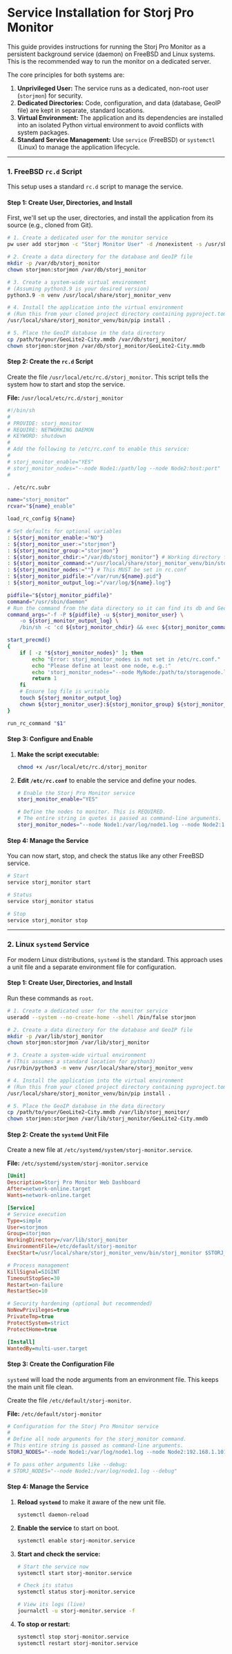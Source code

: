 # Service Installation for Storj Pro Monitor

This guide provides instructions for running the Storj Pro Monitor as a persistent background service (daemon) on FreeBSD and Linux systems. This is the recommended way to run the monitor on a dedicated server.

The core principles for both systems are:
1.  **Unprivileged User:** The service runs as a dedicated, non-root user (`storjmon`) for security.
2.  **Dedicated Directories:** Code, configuration, and data (database, GeoIP file) are kept in separate, standard locations.
3.  **Virtual Environment:** The application and its dependencies are installed into an isolated Python virtual environment to avoid conflicts with system packages.
4.  **Standard Service Management:** Use `service` (FreeBSD) or `systemctl` (Linux) to manage the application lifecycle.

---

### 1. FreeBSD `rc.d` Script

This setup uses a standard `rc.d` script to manage the service.

#### Step 1: Create User, Directories, and Install

First, we'll set up the user, directories, and install the application from its source (e.g., cloned from Git).

```bash
# 1. Create a dedicated user for the monitor service
pw user add storjmon -c "Storj Monitor User" -d /nonexistent -s /usr/sbin/nologin

# 2. Create a data directory for the database and GeoIP file
mkdir -p /var/db/storj_monitor
chown storjmon:storjmon /var/db/storj_monitor

# 3. Create a system-wide virtual environment
# (Assuming python3.9 is your desired version)
python3.9 -m venv /usr/local/share/storj_monitor_venv

# 4. Install the application into the virtual environment
# (Run this from your cloned project directory containing pyproject.toml)
/usr/local/share/storj_monitor_venv/bin/pip install .

# 5. Place the GeoIP database in the data directory
cp /path/to/your/GeoLite2-City.mmdb /var/db/storj_monitor/
chown storjmon:storjmon /var/db/storj_monitor/GeoLite2-City.mmdb
```

#### Step 2: Create the `rc.d` Script

Create the file `/usr/local/etc/rc.d/storj_monitor`. This script tells the system how to start and stop the service.

**File:** `/usr/local/etc/rc.d/storj_monitor`
```sh
#!/bin/sh
#
# PROVIDE: storj_monitor
# REQUIRE: NETWORKING DAEMON
# KEYWORD: shutdown
#
# Add the following to /etc/rc.conf to enable this service:
#
# storj_monitor_enable="YES"
# storj_monitor_nodes="--node Node1:/path/log --node Node2:host:port"
#

. /etc/rc.subr

name="storj_monitor"
rcvar="${name}_enable"

load_rc_config ${name}

# Set defaults for optional variables
: ${storj_monitor_enable:="NO"}
: ${storj_monitor_user:="storjmon"}
: ${storj_monitor_group:="storjmon"}
: ${storj_monitor_chdir:="/var/db/storj_monitor"} # Working directory for data
: ${storj_monitor_command:="/usr/local/share/storj_monitor_venv/bin/storj_monitor"}
: ${storj_monitor_nodes:=""} # This MUST be set in rc.conf
: ${storj_monitor_pidfile:="/var/run/${name}.pid"}
: ${storj_monitor_output_log:="/var/log/${name}.log"}

pidfile="${storj_monitor_pidfile}"
command="/usr/sbin/daemon"
# Run the command from the data directory so it can find its db and GeoIP file
command_args="-f -P ${pidfile} -u ${storj_monitor_user} \
    -o ${storj_monitor_output_log} \
    /bin/sh -c 'cd ${storj_monitor_chdir} && exec ${storj_monitor_command} ${storj_monitor_nodes}'"

start_precmd()
{
    if [ -z "${storj_monitor_nodes}" ]; then
        echo "Error: storj_monitor_nodes is not set in /etc/rc.conf."
        echo "Please define at least one node, e.g.:"
        echo 'storj_monitor_nodes="--node MyNode:/path/to/storagenode.log"'
        return 1
    fi
    # Ensure log file is writable
    touch ${storj_monitor_output_log}
    chown ${storj_monitor_user}:${storj_monitor_group} ${storj_monitor_output_log}
}

run_rc_command "$1"
```

#### Step 3: Configure and Enable

1.  **Make the script executable:**
    ```bash
    chmod +x /usr/local/etc/rc.d/storj_monitor
    ```

2.  **Edit `/etc/rc.conf`** to enable the service and define your nodes.
    ```sh
    # Enable the Storj Pro Monitor service
    storj_monitor_enable="YES"

    # Define the nodes to monitor. This is REQUIRED.
    # The entire string in quotes is passed as command-line arguments.
    storj_monitor_nodes="--node Node1:/var/log/node1.log --node Node2:192.168.1.101:9999"
    ```

#### Step 4: Manage the Service

You can now start, stop, and check the status like any other FreeBSD service.
```bash
# Start
service storj_monitor start

# Status
service storj_monitor status

# Stop
service storj_monitor stop
```

---

### 2. Linux `systemd` Service

For modern Linux distributions, `systemd` is the standard. This approach uses a unit file and a separate environment file for configuration.

#### Step 1: Create User, Directories, and Install

Run these commands as `root`.

```bash
# 1. Create a dedicated user for the monitor service
useradd --system --no-create-home --shell /bin/false storjmon

# 2. Create a data directory for the database and GeoIP file
mkdir -p /var/lib/storj_monitor
chown storjmon:storjmon /var/lib/storj_monitor

# 3. Create a system-wide virtual environment
# (This assumes a standard location for python3)
/usr/bin/python3 -m venv /usr/local/share/storj_monitor_venv

# 4. Install the application into the virtual environment
# (Run this from your cloned project directory containing pyproject.toml)
/usr/local/share/storj_monitor_venv/bin/pip install .

# 5. Place the GeoIP database in the data directory
cp /path/to/your/GeoLite2-City.mmdb /var/lib/storj_monitor/
chown storjmon:storjmon /var/lib/storj_monitor/GeoLite2-City.mmdb
```

#### Step 2: Create the `systemd` Unit File

Create a new file at `/etc/systemd/system/storj-monitor.service`.

**File:** `/etc/systemd/system/storj-monitor.service`
```ini
[Unit]
Description=Storj Pro Monitor Web Dashboard
After=network-online.target
Wants=network-online.target

[Service]
# Service execution
Type=simple
User=storjmon
Group=storjmon
WorkingDirectory=/var/lib/storj_monitor
EnvironmentFile=/etc/default/storj-monitor
ExecStart=/usr/local/share/storj_monitor_venv/bin/storj_monitor $STORJ_NODES

# Process management
KillSignal=SIGINT
TimeoutStopSec=30
Restart=on-failure
RestartSec=10

# Security hardening (optional but recommended)
NoNewPrivileges=true
PrivateTmp=true
ProtectSystem=strict
ProtectHome=true

[Install]
WantedBy=multi-user.target
```

#### Step 3: Create the Configuration File

`systemd` will load the node arguments from an environment file. This keeps the main unit file clean.

Create the file `/etc/default/storj-monitor`.

**File:** `/etc/default/storj-monitor`
```sh
# Configuration for the Storj Pro Monitor service
#
# Define all node arguments for the storj_monitor command.
# This entire string is passed as command-line arguments.
STORJ_NODES="--node Node1:/var/log/node1.log --node Node2:192.168.1.101:9999"

# To pass other arguments like --debug:
# STORJ_NODES="--node Node1:/var/log/node1.log --debug"
```

#### Step 4: Manage the Service

1.  **Reload `systemd`** to make it aware of the new unit file.
    ```bash
    systemctl daemon-reload
    ```

2.  **Enable the service** to start on boot.
    ```bash
    systemctl enable storj-monitor.service
    ```

3.  **Start and check the service:**
    ```bash
    # Start the service now
    systemctl start storj-monitor.service

    # Check its status
    systemctl status storj-monitor.service

    # View its logs (live)
    journalctl -u storj-monitor.service -f
    ```

4.  **To stop or restart:**
    ```bash
    systemctl stop storj-monitor.service
    systemctl restart storj-monitor.service
    ```
